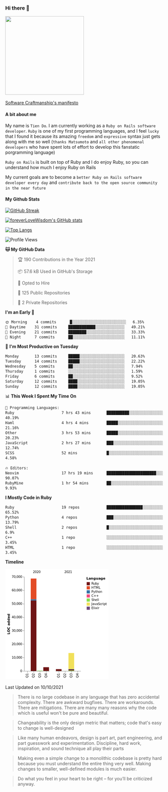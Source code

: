 ### Hi there 👋

<!--
**foreverLoveWisdom/foreverLoveWisdom** is a ✨ _special_ ✨ repository because its `README.md` (this file) appears on your GitHub profile.

Here are some ideas to get you started:

- 🔭 I’m currently working on ...
- 🌱 I’m currently learning ...
- 👯 I’m looking to collaborate on ...
- 🤔 I’m looking for help with ...
- 💬 Ask me about ...
- 📫 How to reach me: ...
- 😄 Pronouns: ...
- ⚡ Fun fact: ...
-->

<img src="https://codecondo.com/wp-content/uploads/2017/09/railslogo.png" width="250" height="250">

[Software Craftmanship's manifesto](http://manifesto.softwarecraftsmanship.org/)

#### A bit about me
My name is `Tien Do`. I am currently working as a `Ruby on Rails software developer`. `Ruby` is one of my first programming languages, and I feel `lucky` that I found it because its amazing `freedom` and `expressive` syntax just gets along with me so well (`thanks Matsumoto` and `all other phenomenal developers` who have spent lots of effort to develop this fanstatic porgramming language)

`Ruby on Rails` is built on top of Ruby and I do enjoy Ruby, so you can understand how much I enjoy Ruby on Rails

My current goals are to become a `better Ruby on Rails software developer every day` and `contribute back to the open source community in the near future`

#### My Github Stats

[![GitHub Streak](https://github-readme-streak-stats.herokuapp.com/?user=foreverLoveWisdom&theme=dracula)](https://git.io/streak-stats)
&nbsp;
&nbsp;

[![foreverLoveWisdom's GitHub stats](https://github-readme-stats.vercel.app/api?username=foreverLoveWisdom&show_icons=true&theme=react&count_private=true)](https://github.com/anuraghazra/github-readme-stats)

[![Top Langs](https://github-readme-stats.vercel.app/api/top-langs/?username=foreverLoveWisdom&show_icons=true&theme=vue-dark)](https://github.com/anuraghazra/github-readme-stats)

<!--START_SECTION:waka-->
![Profile Views](http://img.shields.io/badge/Profile%20Views-0-blue)

**🐱 My GitHub Data** 

> 🏆 190 Contributions in the Year 2021
 > 
> 📦 57.6 kB Used in GitHub's Storage 
 > 
> 💼 Opted to Hire
 > 
> 📜 125 Public Repositories 
 > 
> 🔑 2 Private Repositories  
 > 
**I'm an Early 🐤** 

```text
🌞 Morning    4 commits      █░░░░░░░░░░░░░░░░░░░░░░░░   6.35% 
🌆 Daytime    31 commits     ████████████░░░░░░░░░░░░░   49.21% 
🌃 Evening    21 commits     ████████░░░░░░░░░░░░░░░░░   33.33% 
🌙 Night      7 commits      ██░░░░░░░░░░░░░░░░░░░░░░░   11.11%

```
📅 **I'm Most Productive on Tuesday** 

```text
Monday       13 commits     █████░░░░░░░░░░░░░░░░░░░░   20.63% 
Tuesday      14 commits     █████░░░░░░░░░░░░░░░░░░░░   22.22% 
Wednesday    5 commits      ██░░░░░░░░░░░░░░░░░░░░░░░   7.94% 
Thursday     1 commits      ░░░░░░░░░░░░░░░░░░░░░░░░░   1.59% 
Friday       6 commits      ██░░░░░░░░░░░░░░░░░░░░░░░   9.52% 
Saturday     12 commits     ████░░░░░░░░░░░░░░░░░░░░░   19.05% 
Sunday       12 commits     ████░░░░░░░░░░░░░░░░░░░░░   19.05%

```


📊 **This Week I Spent My Time On** 

```text
💬 Programming Languages: 
Ruby                     7 hrs 43 mins       ██████████░░░░░░░░░░░░░░░   40.19% 
Haml                     4 hrs 4 mins        █████░░░░░░░░░░░░░░░░░░░░   21.16% 
Other                    3 hrs 53 mins       █████░░░░░░░░░░░░░░░░░░░░   20.23% 
JavaScript               2 hrs 27 mins       ███░░░░░░░░░░░░░░░░░░░░░░   12.74% 
SCSS                     52 mins             █░░░░░░░░░░░░░░░░░░░░░░░░   4.58%

🔥 Editors: 
Neovim                   17 hrs 19 mins      ██████████████████████░░░   90.07% 
RubyMine                 1 hr 54 mins        ██░░░░░░░░░░░░░░░░░░░░░░░   9.93%

```

**I Mostly Code in Ruby** 

```text
Ruby                     19 repos            ████████████████░░░░░░░░░   65.52% 
Python                   4 repos             ███░░░░░░░░░░░░░░░░░░░░░░   13.79% 
Shell                    2 repos             █░░░░░░░░░░░░░░░░░░░░░░░░   6.9% 
C++                      1 repo              ░░░░░░░░░░░░░░░░░░░░░░░░░   3.45% 
HTML                     1 repo              ░░░░░░░░░░░░░░░░░░░░░░░░░   3.45%

```


**Timeline**

![Chart not found](https://raw.githubusercontent.com/foreverLoveWisdom/foreverLoveWisdom/main/charts/bar_graph.png) 


 Last Updated on 10/10/2021
<!--END_SECTION:waka-->


> There is no large codebase in any language that has zero accidental complexity. There are awkward bugfixes. There are workarounds. There are mitigations.
> There are many many reasons why the code which is useful won't be pure and beautiful.

> Changeability is the only design metric that matters; code that's easy to change is well-designed

> Like many human endeavors, design is part art, part engineering, and part guesswork and experimentation. Discipline, hard work, inspiration, and sound technique all play their parts

> Mak­ing even a sim­ple change to a mono­lith­ic code­base is pret­ty hard because you must under­stand the entire thing very well. Mak­ing changes to small­er, well-defined mod­ules is much easier.
 
 > Do what you feel in your heart to be right – for you’ll be criticized anyway.
